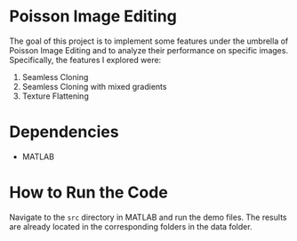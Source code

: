 Poisson Image Editing
=============

The goal of this project is to implement some features under the umbrella of Poisson Image Editing and to analyze their performance on specific images. Specifically, the features I explored were:

1. Seamless Cloning
2. Seamless Cloning with mixed gradients
3. Texture Flattening

Dependencies
=============

* MATLAB

How to Run the Code
=============

Navigate to the `src` directory in MATLAB and run the demo files. The results are already located in the corresponding folders in the data folder. 
